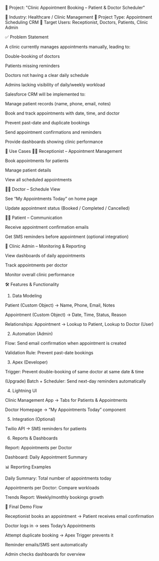 🏥 Project: "Clinic Appointment Booking – Patient & Doctor Scheduler"

📌 Industry: Healthcare / Clinic Management
📌 Project Type: Appointment Scheduling CRM
📌 Target Users: Receptionist, Doctors, Patients, Clinic Admin

✅ Problem Statement

A clinic currently manages appointments manually, leading to:

Double-booking of doctors

Patients missing reminders

Doctors not having a clear daily schedule

Admins lacking visibility of daily/weekly workload

Salesforce CRM will be implemented to:

Manage patient records (name, phone, email, notes)

Book and track appointments with date, time, and doctor

Prevent past-date and duplicate bookings

Send appointment confirmations and reminders

Provide dashboards showing clinic performance

🧠 Use Cases
👩‍💼 Receptionist – Appointment Management

Book appointments for patients

Manage patient details

View all scheduled appointments

👨‍⚕️ Doctor – Schedule View

See “My Appointments Today” on home page

Update appointment status (Booked / Completed / Cancelled)

👩‍🦱 Patient – Communication

Receive appointment confirmation emails

Get SMS reminders before appointment (optional integration)

🏢 Clinic Admin – Monitoring & Reporting

View dashboards of daily appointments

Track appointments per doctor

Monitor overall clinic performance

🛠️ Features & Functionality
1. Data Modeling

Patient (Custom Object) → Name, Phone, Email, Notes

Appointment (Custom Object) → Date, Time, Status, Reason

Relationships: Appointment → Lookup to Patient, Lookup to Doctor (User)

2. Automation (Admin)

Flow: Send email confirmation when appointment is created

Validation Rule: Prevent past-date bookings

3. Apex (Developer)

Trigger: Prevent double-booking of same doctor at same date & time

(Upgrade) Batch + Scheduler: Send next-day reminders automatically

4. Lightning UI

Clinic Management App → Tabs for Patients & Appointments

Doctor Homepage → “My Appointments Today” component

5. Integration (Optional)

Twilio API → SMS reminders for patients

6. Reports & Dashboards

Report: Appointments per Doctor

Dashboard: Daily Appointment Summary

📊 Reporting Examples

Daily Summary: Total number of appointments today

Appointments per Doctor: Compare workloads

Trends Report: Weekly/monthly bookings growth

🎯 Final Demo Flow

Receptionist books an appointment → Patient receives email confirmation

Doctor logs in → sees Today’s Appointments

Attempt duplicate booking → Apex Trigger prevents it

Reminder emails/SMS sent automatically

Admin checks dashboards for overview
